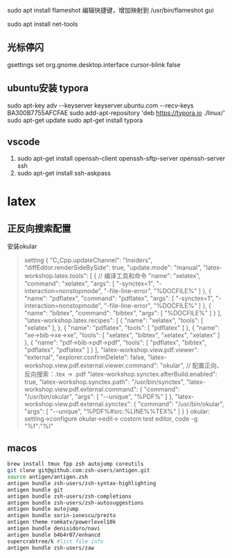 sudo apt install flameshot
编辑快捷键，增加映射到 /usr/bin/flameshot gui

sudo apt install net-tools

## 光标停闪
gsettings set org.gnome.desktop.interface cursor-blink false

## ubuntu安装 typora
sudo apt-key adv --keyserver keyserver.ubuntu.com --recv-keys BA300B7755AFCFAE
sudo add-apt-repository 'deb https://typora.io ./linux/'
sudo apt-get update
sudo apt-get install typora

## vscode

1. sudo apt-get install openssh-client openssh-sftp-server openssh-server ssh
2. sudo apt-get install ssh-askpass

# latex

## 正反向搜索配置
安装okular
>setting
{
    "C_Cpp.updateChannel": "Insiders",
    "diffEditor.renderSideBySide": true,
    "update.mode": "manual",
    "latex-workshop.latex.tools": [
        {
            // 编译工具和命令
            "name": "xelatex",
            "command": "xelatex",
            "args": [
                "-synctex=1",
                "-interaction=nonstopmode",
                "-file-line-error",
                "%DOCFILE%"
            ]
        },
        {
            "name": "pdflatex",
            "command": "pdflatex",
            "args": [
                "-synctex=1",
                "-interaction=nonstopmode",
                "-file-line-error",
                "%DOCFILE%"
            ]
        },
        {
            "name": "bibtex",
            "command": "bibtex",
            "args": [
                "%DOCFILE%"
            ]
        }
    ],
    "latex-workshop.latex.recipes": [
        {
            "name": "xelatex",
            "tools": [
                "xelatex"
            ],
        },
        {
            "name": "pdflatex",
            "tools": [
                "pdflatex"
            ]
        },
        {
            "name": "xe->bib->xe->xe",
            "tools": [
                "xelatex",
                "bibtex",
                "xelatex",
                "xelatex"
            ]
        },
        {
            "name": "pdf->bib->pdf->pdf",
            "tools": [
                "pdflatex",
                "bibtex",
                "pdflatex",
                "pdflatex"
            ]
        }
    ],
    "latex-workshop.view.pdf.viewer": "external",
    "explorer.confirmDelete": false,
    "latex-workshop.view.pdf.external.viewer.command": "okular",
    // 配置正向、反向搜索：.tex -> .pdf
    "latex-workshop.synctex.afterBuild.enabled": true,
    "latex-workshop.synctex.path": "/usr/bin/synctex",
    "latex-workshop.view.pdf.external.command": {
        "command": "/usr/bin/okular",
        "args": [
            "--unique",
            "%PDF%"
        ]
    },
    "latex-workshop.view.pdf.external.synctex": {
        "command": "/usr/bin/okular",
        "args": [
            "--unique",
            "%PDF%#src:%LINE%%TEX%"
        ]
    }
}
okular: setting->configure okular->edit->  costom test editor, code -g "%f":"%l"

## macos

```zsh
brew install tmux fpp zsh autojump coreutils
git clone git@github.com:zsh-users/antigen.git
source antigen/antigen.zsh
antigen bundle zsh-users/zsh-syntax-highlighting
antigen bundle git
antigen bundle zsh-users/zsh-completions
antigen bundle zsh-users/zsh-autosuggestions
antigen bundle autojump
antigen bundle sorin-ionescu/prezto
antigen theme romkatv/powerlevel10k
antigen bundle denisidoro/navi
antigen bundle b4b4r07/enhancd
supercrabtree/k #list file info
antigen bundle zsh-users/zaw
```

